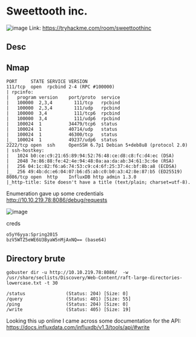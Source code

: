 # Sweettooth inc.

![image](https://user-images.githubusercontent.com/5285547/126913536-e9fa3f39-06fa-4a83-aaab-250e553042c8.png)
Link: https://tryhackme.com/room/sweettoothinc

## Desc


## Nmap

```
PORT     STATE SERVICE VERSION
111/tcp  open  rpcbind 2-4 (RPC #100000)
| rpcinfo: 
|   program version    port/proto  service
|   100000  2,3,4        111/tcp   rpcbind
|   100000  2,3,4        111/udp   rpcbind
|   100000  3,4          111/tcp6  rpcbind
|   100000  3,4          111/udp6  rpcbind
|   100024  1          34479/tcp6  status
|   100024  1          40714/udp   status
|   100024  1          46300/tcp   status
|_  100024  1          49237/udp6  status
2222/tcp open  ssh     OpenSSH 6.7p1 Debian 5+deb8u8 (protocol 2.0)
| ssh-hostkey: 
|   1024 b0:ce:c9:21:65:89:94:52:76:48:ce:d8:c8:fc:d4:ec (DSA)
|   2048 7e:86:88:fe:42:4e:94:48:0a:aa:da:ab:34:61:3c:6e (RSA)
|   256 04:1c:82:f6:a6:74:53:c9:c4:6f:25:37:4c:bf:8b:a8 (ECDSA)
|_  256 49:4b:dc:e6:04:07:b6:d5:ab:c0:b0:a3:42:8e:87:b5 (ED25519)
8086/tcp open  http    InfluxDB http admin 1.3.0
|_http-title: Site doesn't have a title (text/plain; charset=utf-8).
```

Enumeration gave up some credentials  
http://10.10.219.78:8086/debug/requests

![image](https://user-images.githubusercontent.com/5285547/126914960-41ce25e3-5324-43da-b78b-e4c14de0d037.png)

creds
```
o5yY6yya:Spring2015
bzV5WTZ5eWE6U3ByaW5nMjAxNQ== (base64)
```

## Directory brute

```
gobuster dir -u http://10.10.219.78:8086/  -w  /usr/share/seclists/Discovery/Web-Content/raft-large-directories-lowercase.txt -t 30 

/status               (Status: 204) [Size: 0]
/query                (Status: 401) [Size: 55]
/ping                 (Status: 204) [Size: 0] 
/write                (Status: 405) [Size: 19]
```
Looking this up online I came across some documentation for the API:  
https://docs.influxdata.com/influxdb/v1.3/tools/api/#write

